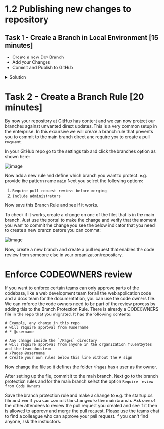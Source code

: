 # 1.2 Publishing new changes to repository

## Task 1 - Create a Branch in Local Environment [15 minutes]

- Create a new Dev Branch
- Add your Changes 
- Commit and Publish to GitHub

<details>
    <summary>Solution</summary>
    
  ```shell
  $ git checkout -b Dev # Add New File or change exisiting File
  $ git add .
  $ git commit -m "New Changes Added #[Issue_NUmber]"
  $ git push --set-upstream origin
  ```
</details>

# Task 2 - Create a Branch Rule [20 minutes]
By now your repository at GitHub has content and we can now protect our branches against unwanted direct updates. This is a very common setup in the enterprise.
In this excursive we will create a branch rule that prevents you to commit to the main branch direct and require you to create a pull request.

In your GitHub repo go to the settings tab and click the branches option as shown here:


![image](https://user-images.githubusercontent.com/67369513/160524278-a49275b7-c677-460e-bbe8-642e2c38b87e.png)


Now add a new rule and define which branch you want to protect. e.g. provide the pattern name `main`
Next you select the following options:
1. `Require pull request reviews before merging`
2. `Include administrators`

Now save this Branch Rule and see if it works.

To check if it works, create a change on one of the files that is in the main branch. Just use the portal to make the change and verify that the moment you want to commit the change you see the below indicator that you need to create a new branch before you can commit:

![image](https://user-images.githubusercontent.com/67369513/160524333-95970e32-b764-45b5-9dfd-575944a4fdb2.png)

Now, create a new branch and create a pull request that enables the code review from someone else in your organization/repository.

# Enforce CODEOWNERS review

If you want to enforce certain teams can only approve parts of the codebase, like a web development team for all the web application code and a docs team for the documentation, you can use the code owners file. We can enforce the code owners need to be part of the review process by adding this to the Branch Protection Rule.
There is already a CODEOWNERS file in the repo that you migrated. It has the following contents:

```
# Example, any change in this repo 
# will require approval from @username
# * @username

# Any change inside the `/Pages` directory
# will require approval from anyone in the organization fluentbytes and the team docsteam
# /Pages @username
# Create your own rules below this line without the # sign
```
Now change the file so it defines the folder `/Pages` has a user as the owner. 

After setting up the file, commit it to the main branch.
Next go to the branch protection rules and for the main branch select the option `Require review from Code Owners`

Save the branch protection rule and make a change to e.g. the startup.cs file and see if you can commit the changes to the main branch. Ask one of the other attendees to review the pull request you created and see if it then is allowed to approve and merge the pull request. Please use the teams chat to find a colleague who can approve your pull request. If you can't find anyone, ask the instructors. 
